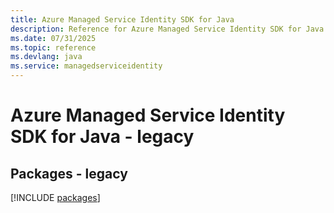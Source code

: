 ```yaml
---
title: Azure Managed Service Identity SDK for Java
description: Reference for Azure Managed Service Identity SDK for Java
ms.date: 07/31/2025
ms.topic: reference
ms.devlang: java
ms.service: managedserviceidentity
---
```

# Azure Managed Service Identity SDK for Java - legacy
## Packages - legacy
[!INCLUDE [packages](managed-service-identity-index.md)]